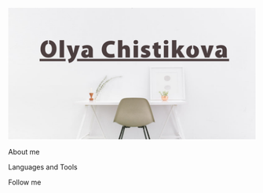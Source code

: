 ![Header](https://github.com/OlyaChistikova/OlyaChistikova/blob/main/OlyaChistikova/asserts/Background.png)

About me

Languages and Tools

Follow me
